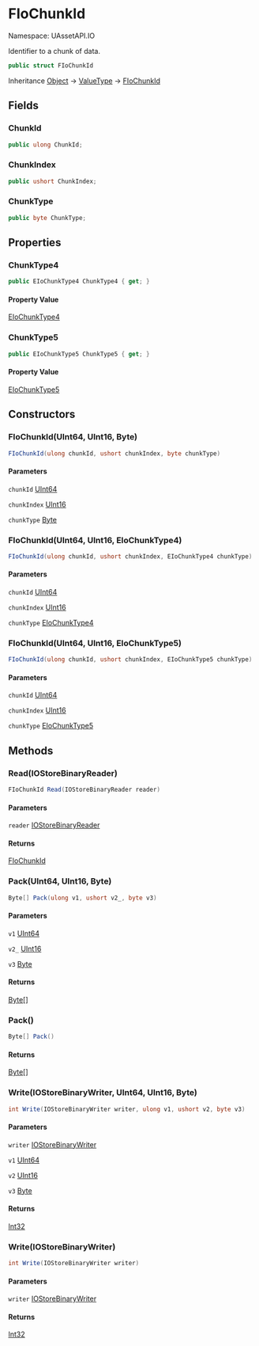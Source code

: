 # FIoChunkId

Namespace: UAssetAPI.IO

Identifier to a chunk of data.

```csharp
public struct FIoChunkId
```

Inheritance [Object](https://docs.microsoft.com/en-us/dotnet/api/system.object) → [ValueType](https://docs.microsoft.com/en-us/dotnet/api/system.valuetype) → [FIoChunkId](./uassetapi.io.fiochunkid.md)

## Fields

### **ChunkId**

```csharp
public ulong ChunkId;
```

### **ChunkIndex**

```csharp
public ushort ChunkIndex;
```

### **ChunkType**

```csharp
public byte ChunkType;
```

## Properties

### **ChunkType4**

```csharp
public EIoChunkType4 ChunkType4 { get; }
```

#### Property Value

[EIoChunkType4](./uassetapi.io.eiochunktype4.md)<br>

### **ChunkType5**

```csharp
public EIoChunkType5 ChunkType5 { get; }
```

#### Property Value

[EIoChunkType5](./uassetapi.io.eiochunktype5.md)<br>

## Constructors

### **FIoChunkId(UInt64, UInt16, Byte)**

```csharp
FIoChunkId(ulong chunkId, ushort chunkIndex, byte chunkType)
```

#### Parameters

`chunkId` [UInt64](https://docs.microsoft.com/en-us/dotnet/api/system.uint64)<br>

`chunkIndex` [UInt16](https://docs.microsoft.com/en-us/dotnet/api/system.uint16)<br>

`chunkType` [Byte](https://docs.microsoft.com/en-us/dotnet/api/system.byte)<br>

### **FIoChunkId(UInt64, UInt16, EIoChunkType4)**

```csharp
FIoChunkId(ulong chunkId, ushort chunkIndex, EIoChunkType4 chunkType)
```

#### Parameters

`chunkId` [UInt64](https://docs.microsoft.com/en-us/dotnet/api/system.uint64)<br>

`chunkIndex` [UInt16](https://docs.microsoft.com/en-us/dotnet/api/system.uint16)<br>

`chunkType` [EIoChunkType4](./uassetapi.io.eiochunktype4.md)<br>

### **FIoChunkId(UInt64, UInt16, EIoChunkType5)**

```csharp
FIoChunkId(ulong chunkId, ushort chunkIndex, EIoChunkType5 chunkType)
```

#### Parameters

`chunkId` [UInt64](https://docs.microsoft.com/en-us/dotnet/api/system.uint64)<br>

`chunkIndex` [UInt16](https://docs.microsoft.com/en-us/dotnet/api/system.uint16)<br>

`chunkType` [EIoChunkType5](./uassetapi.io.eiochunktype5.md)<br>

## Methods

### **Read(IOStoreBinaryReader)**

```csharp
FIoChunkId Read(IOStoreBinaryReader reader)
```

#### Parameters

`reader` [IOStoreBinaryReader](./uassetapi.io.iostorebinaryreader.md)<br>

#### Returns

[FIoChunkId](./uassetapi.io.fiochunkid.md)<br>

### **Pack(UInt64, UInt16, Byte)**

```csharp
Byte[] Pack(ulong v1, ushort v2_, byte v3)
```

#### Parameters

`v1` [UInt64](https://docs.microsoft.com/en-us/dotnet/api/system.uint64)<br>

`v2_` [UInt16](https://docs.microsoft.com/en-us/dotnet/api/system.uint16)<br>

`v3` [Byte](https://docs.microsoft.com/en-us/dotnet/api/system.byte)<br>

#### Returns

[Byte[]](https://docs.microsoft.com/en-us/dotnet/api/system.byte)<br>

### **Pack()**

```csharp
Byte[] Pack()
```

#### Returns

[Byte[]](https://docs.microsoft.com/en-us/dotnet/api/system.byte)<br>

### **Write(IOStoreBinaryWriter, UInt64, UInt16, Byte)**

```csharp
int Write(IOStoreBinaryWriter writer, ulong v1, ushort v2, byte v3)
```

#### Parameters

`writer` [IOStoreBinaryWriter](./uassetapi.io.iostorebinarywriter.md)<br>

`v1` [UInt64](https://docs.microsoft.com/en-us/dotnet/api/system.uint64)<br>

`v2` [UInt16](https://docs.microsoft.com/en-us/dotnet/api/system.uint16)<br>

`v3` [Byte](https://docs.microsoft.com/en-us/dotnet/api/system.byte)<br>

#### Returns

[Int32](https://docs.microsoft.com/en-us/dotnet/api/system.int32)<br>

### **Write(IOStoreBinaryWriter)**

```csharp
int Write(IOStoreBinaryWriter writer)
```

#### Parameters

`writer` [IOStoreBinaryWriter](./uassetapi.io.iostorebinarywriter.md)<br>

#### Returns

[Int32](https://docs.microsoft.com/en-us/dotnet/api/system.int32)<br>
